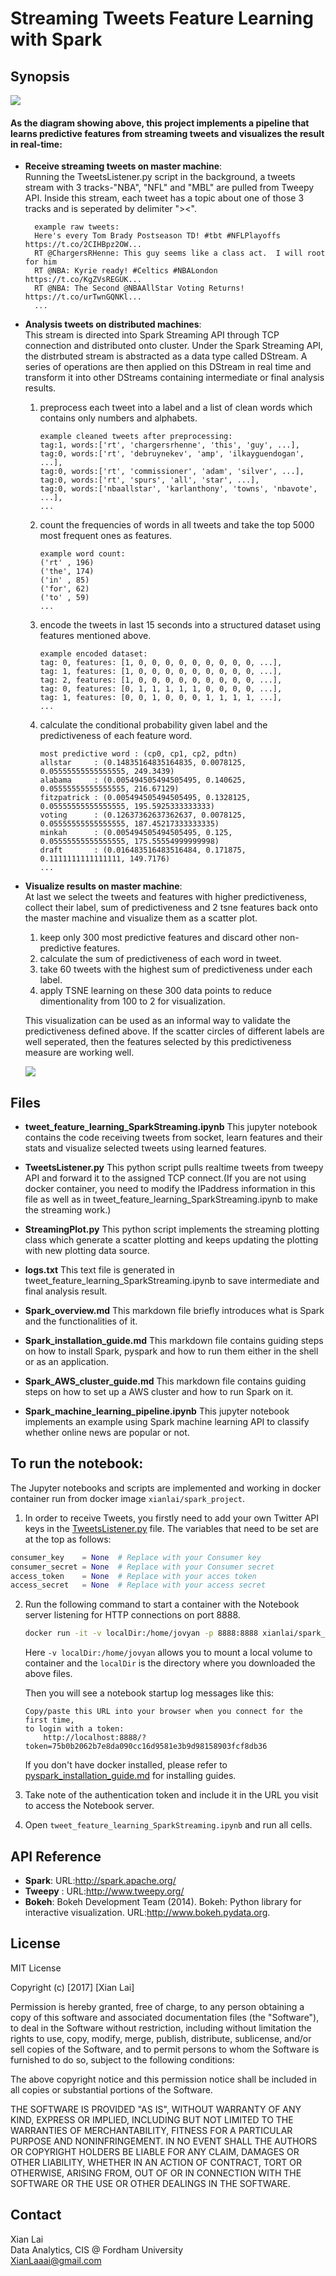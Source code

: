 # Streaming Tweets Feature Learning with Spark

## Synopsis
![](imgs/logos.png)
#### As the diagram showing above, this project implements a pipeline that learns predictive features from streaming tweets and visualizes the result in real-time:

- **Receive streaming tweets on master machine**:    
    Running the TweetsListener.py script in the background, a tweets stream with 3 tracks-"NBA", "NFL" and "MBL" are pulled from Tweepy API. Inside this stream, each tweet has a topic about one of those 3 tracks and is seperated by delimiter "><". 

        example raw tweets:  
        Here's every Tom Brady Postseason TD! #tbt #NFLPlayoffs https://t.co/2CIHBpz2OW...  
        RT @ChargersRHenne: This guy seems like a class act.  I will root for him  
        RT @NBA: Kyrie ready! #Celtics #NBALondon https://t.co/KgZVsREGUK...  
        RT @NBA: The Second @NBAAllStar Voting Returns! https://t.co/urTwnGQNKl...  
        ...  

- **Analysis tweets on distributed machines**:    
    This stream is directed into Spark Streaming API through TCP connection and distributed onto cluster. Under the Spark Streaming API, the distrbuted stream is abstracted as a data type called DStream. A series of operations are then applied on this DStream in real time and transform it into other DStreams containing intermediate or final analysis results. 
    
    1. preprocess each tweet into a label and a list of clean words which contains only numbers and alphabets.
    
        ```
        example cleaned tweets after preprocessing:   
        tag:1, words:['rt', 'chargersrhenne', 'this', 'guy', ...],    
        tag:0, words:['rt', 'debruynekev', 'amp', 'ilkayguendogan', ...],    
        tag:0, words:['rt', 'commissioner', 'adam', 'silver', ...],    
        tag:0, words:['rt', 'spurs', 'all', 'star', ...],    
        tag:0, words:['nbaallstar', 'karlanthony', 'towns', 'nbavote', ...],   
        ...    
        ```

    2. count the frequencies of words in all tweets and take the top 5000 most frequent ones as features.
        
        ```
        example word count:  
        ('rt' , 196)  
        ('the', 174)  
        ('in' , 85)  
        ('for', 62)  
        ('to' , 59)  
        ...
        ```

    3. encode the tweets in last 15 seconds into a structured dataset using features mentioned above.
    
        ```
        example encoded dataset:  
        tag: 0, features: [1, 0, 0, 0, 0, 0, 0, 0, 0, 0, ...],  
        tag: 1, features: [1, 0, 0, 0, 0, 0, 0, 0, 0, 0, ...],  
        tag: 2, features: [1, 0, 0, 0, 0, 0, 0, 0, 0, 0, ...],  
        tag: 0, features: [0, 1, 1, 1, 1, 1, 0, 0, 0, 0, ...],  
        tag: 1, features: [0, 0, 1, 0, 0, 0, 1, 1, 1, 1, ...],  
        ...  
        ```

    4. calculate the conditional probability given label and the predictiveness of each feature word.
        
        ```
        most predictive word : (cp0, cp1, cp2, pdtn)  
        allstar     : (0.14835164835164835, 0.0078125, 0.05555555555555555, 249.3439)  
        alabama     : (0.005494505494505495, 0.140625, 0.05555555555555555, 216.67129)  
        fitzpatrick : (0.005494505494505495, 0.1328125, 0.05555555555555555, 195.5925333333333)  
        voting      : (0.12637362637362637, 0.0078125, 0.05555555555555555, 187.45217333333335)  
        minkah      : (0.005494505494505495, 0.125, 0.05555555555555555, 175.55554999999998)  
        draft       : (0.016483516483516484, 0.171875, 0.1111111111111111, 149.7176)  
        ...  
        ```

- **Visualize results on master machine**:   
    At last we select the tweets and features with higher predictiveness, collect their label, sum of predictiveness and 2 tsne features back onto the master machine and visualize them as a scatter plot. 

    1. keep only 300 most predictive features and discard other non-predictive features.
    2. calculate the sum of predictiveness of each word in tweet.
    3. take 60 tweets with the highest sum of predictiveness under each label.
    4. apply TSNE learning on these 300 data points to reduce dimentionality from 100 to 2 for visualization.
    
    This visualization can be used as an informal way to validate the predictiveness defined above. If the scatter circles of different labels are well seperated, then the features selected by this predictiveness measure are working well.
    
    ![](imgs/tweet_feature_learning.gif)


## Files
- **tweet_feature_learning_SparkStreaming.ipynb**
    This jupyter notebook contains the code receiving tweets from socket, learn features and their stats and visualize selected tweets using learned features.

- **TweetsListener.py**
    This python script pulls realtime tweets from tweepy API and forward it to the assigned TCP connect.(If you are not using docker container, you need to modify the IPaddress information in this file as well as in tweet_feature_learning_SparkStreaming.ipynb to make the streaming work.)

- **StreamingPlot.py**
    This python script implements the streaming plotting class which generate a scatter plotting and keeps updating the plotting with new plotting data source.

- **logs.txt**
    This text file is generated in tweet_feature_learning_SparkStreaming.ipynb to save intermediate and final analysis result.

- **Spark_overview.md**
    This markdown file briefly introduces what is Spark and the functionalities of it.

- **Spark_installation_guide.md**
    This markdown file contains guiding steps on how to install Spark, pyspark and how to run them either in the shell or as an application.

- **Spark_AWS_cluster_guide.md**
    This markdown file contains guiding steps on how to set up a AWS cluster and how to run Spark on it.

- **Spark_machine_learning_pipeline.ipynb**
    This jupyter notebook implements an example using Spark machine learning API to classify whether online news are popular or not.
    

## To run the notebook:
The Jupyter notebooks and scripts are implemented and working in docker container run from docker image `xianlai/spark_project`. 

1. In order to receive Tweets, you firstly need to add your own Twitter API keys in the [TweetsListener.py](./TweetsListener.py) file. The variables that need to be set are at the top as follows:
```python
consumer_key    = None  # Replace with your Consumer key
consumer_secret = None  # Replace with your Consumer secret
access_token    = None  # Replace with your acces token
access_secret   = None  # Replace with your access secret
```

2. Run the following command to start a container with the Notebook server listening for HTTP connections on port 8888. 

    ```bash
    docker run -it -v localDir:/home/jovyan -p 8888:8888 xianlai/spark_project
    ```

    Here `-v localDir:/home/jovyan` allows you to mount a local volume to container and the `localDir` is the directory where you downloaded the above files.

    Then you will see a notebook startup log messages like this:
    ```
    Copy/paste this URL into your browser when you connect for the first time,
    to login with a token:
        http://localhost:8888/?token=75b0b2062b7e8da090cc16d9581e3b9d98158903fcf8db36
    ```

    If you don't have docker installed, please refer to [pyspark_installation_guide.md](./pyspark_installation_guide.md) for installing guides.

3. Take note of the authentication token and include it in the URL you visit to access the Notebook server.

4. Open `tweet_feature_learning_SparkStreaming.ipynb` and run all cells.


## API Reference
- **Spark**: URL:http://spark.apache.org/
- **Tweepy** : URL:http://www.tweepy.org/
- **Bokeh**: Bokeh Development Team (2014). Bokeh: Python library for interactive visualization. URL:http://www.bokeh.pydata.org.


## License
MIT License

Copyright (c) [2017] [Xian Lai]

Permission is hereby granted, free of charge, to any person obtaining a copy of this software and associated documentation files (the "Software"), to deal in the Software without restriction, including without limitation the rights
to use, copy, modify, merge, publish, distribute, sublicense, and/or sell copies of the Software, and to permit persons to whom the Software is
furnished to do so, subject to the following conditions:

The above copyright notice and this permission notice shall be included in all
copies or substantial portions of the Software.

THE SOFTWARE IS PROVIDED "AS IS", WITHOUT WARRANTY OF ANY KIND, EXPRESS OR
IMPLIED, INCLUDING BUT NOT LIMITED TO THE WARRANTIES OF MERCHANTABILITY,
FITNESS FOR A PARTICULAR PURPOSE AND NONINFRINGEMENT. IN NO EVENT SHALL THE
AUTHORS OR COPYRIGHT HOLDERS BE LIABLE FOR ANY CLAIM, DAMAGES OR OTHER
LIABILITY, WHETHER IN AN ACTION OF CONTRACT, TORT OR OTHERWISE, ARISING FROM,
OUT OF OR IN CONNECTION WITH THE SOFTWARE OR THE USE OR OTHER DEALINGS IN THE
SOFTWARE.

## Contact
Xian Lai   
Data Analytics, CIS @ Fordham University   
XianLaaai@gmail.com   
